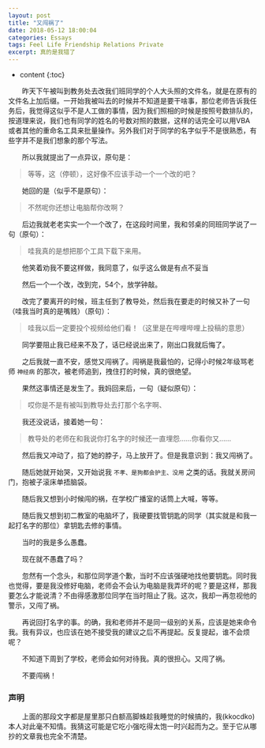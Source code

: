 ```yaml
---
layout: post
title: "又闯祸了"
date: 2018-05-12 18:00:04
categories: Essays
tags: Feel Life Friendship Relations Private
excerpt: 真的是我错了
---
```


* content
{:toc}

　　昨天下午被叫到教务处去改我们班同学的个人大头照的文件名，就是在原有的文件名上加后缀。一开始我被叫去的时候并不知道是要干啥事，那位老师告诉我任务后，我觉得这似乎不是人工做的事情，因为我们照相的时候是按照号数排队的，按道理来说，我们也有同学的姓名的号数对照的数据，这样的话完全可以用VBA或者其他的重命名工具来批量操作。另外我们对于同学的名字似乎不是很熟悉，有些字并不是我们想象的那个写法。

　　所以我就提出了一点异议，原句是：

> 等等，这（停顿），这好像不应该手动一个一个改的吧？

　　她回的是（似乎不是原句）：

> 不然呢你还想让电脑帮你改啊？

　　后边我就老老实实一个一个改了，在这段时间里，我和邻桌的同班同学说了一句（原句）：

> 哇我真的是想把那个工具下载下来用。

　　他笑着劝我不要这样做，我同意了，似乎这么做是有点不妥当

　　然后一个一个改，改到完，54个，放学钟敲。

　　改完了要离开的时候，班主任到了教导处，然后我在要走的时候又补了一句（哇我当时真的是嘴贱）（原句）：

> 哇我以后一定要投个视频给他们看！（这里是在哔哩哔哩上投稿的意思）

　　同学要阻止我已经来不及了，话已经说出来了，刚出口我就后悔了。

　　之后我就一直不安，感觉又闯祸了。闯祸是我最怕的，记得小时候2年级骂老师 `神经病` 的那次，被老师追到，拽住打的时候，真的很绝望。

　　果然这事情还是发生了。我妈回来后，一句（疑似原句）：

> 哎你是不是有被叫到教导处去打那个名字啊、

　　我还没说话，接着她一句：

> 教导处的老师在和我说你打名字的时候还一直埋怨……你看你又……

　　然后我又冲动了，掐了她的脖子，马上放开了。但是我意识到：我又闯祸了。

　　随后她就开始哭，又开始说我 `不孝、是狗都会护主、没用` 之类的话。我就关房间门，抱被子滚床单捂脑袋。

　　随后我又想到小时候闯的祸，在学校广播室的话筒上大喊，等等。

　　随后我又想到初二教室的电脑坏了，我硬要找管钥匙的同学（其实就是和我一起打名字的那位）拿钥匙去修的事情。

　　当时的我是多么愚蠢。

　　现在就不愚蠢了吗？

　　忽然有一个念头，和那位同学道个歉，当时不应该强硬地找他要钥匙。同时我也觉得，要是我没修好电脑，老师会不会认为电脑是我弄坏的呢？要是这样，那我要怎么才能说清？不由得感激那位同学在当时阻止了我。这次，我却一再忽视他的警示，又闯了祸。

　　再说回打名字的事。的确，我和老师并不是同一级别的关系，应该是她来命令我。我有异议，也应该在她不接受我的建议之后不再提起。反复提起，谁不会烦呢？

　　不知道下周到了学校，老师会如何对待我。真的很担心。又闯了祸。

　　不要闯祸！

### 声明
　　上面的那段文字都是屋里那只白额高脚蛛趁我睡觉的时候搞的，我(kkocdko)本人对此毫不知情。我猜这可能是它吃小强吃得太饱一时兴起而为之。至于它从哪抄的文章我也完全不清楚。